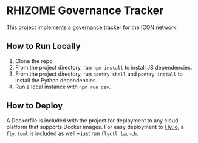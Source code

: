 # RHIZOME Governance Tracker

This project implements a governance tracker for the ICON network.

## How to Run Locally

1. Clone the repo.
2. From the project directory, run `npm install` to install JS dependencies.
3. From the project directory, run `poetry shell` and `poetry install` to install the Python dependencies.
4. Run a local instance with `npm run dev`.

## How to Deploy

A Dockerfile is included with the project for deployment to any cloud platform that supports Docker images. For easy deployment to [Fly.io](https://fly.io), a `fly.toml` is included as well – just run `flyctl launch`.